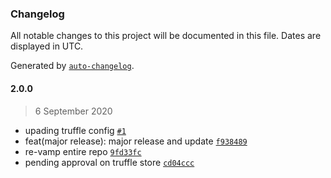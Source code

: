 ### Changelog

All notable changes to this project will be documented in this file. Dates are displayed in UTC.

Generated by [`auto-changelog`](https://github.com/CookPete/auto-changelog).

#### 2.0.0

> 6 September 2020

- upading truffle config [`#1`](https://github.com/freight-chain/besu-box/pull/1)
- feat(major release): major release and update [`f938489`](https://github.com/freight-chain/besu-box/commit/f938489e61f2487c8966976e7dea152ef7b28739)
- re-vamp entire repo [`9fd33fc`](https://github.com/freight-chain/besu-box/commit/9fd33fc05cdfe0351ca8146e5b1717439882f553)
- pending approval on truffle store [`cd04ccc`](https://github.com/freight-chain/besu-box/commit/cd04cccf55769970e554cacd4f4a890e749a4d25)
